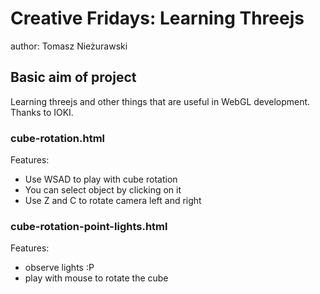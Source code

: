 <h1>Creative Fridays: Learning Threejs</h1>
<p>author: Tomasz Nieżurawski</p>
<h2>Basic aim of project</h2>
<p>Learning threejs and other things that are useful in WebGL development.<br/>
Thanks to IOKI.
</p>
<h3>cube-rotation.html</h3>
<p>Features:</p>
<p>
	<ul>
		<li>Use WSAD to play with cube rotation</li>
		<li>You can select object by clicking on it</li>
		<li>Use Z and C to rotate camera left and right</li>
	</ul>
</p>
<h3>cube-rotation-point-lights.html</h3>
<p>Features:</p>
<p>
	<ul>
		<li>observe lights :P</li>
		<li>play with mouse to rotate the cube</li>
	</ul>
</p>